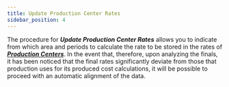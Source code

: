 ```yaml
---
title: Update Production Center Rates 
sidebar_position: 4 
---
```


The procedure for ***Update Production Center Rates*** allows you to indicate from which area and periods to calculate the rate to be stored in the rates of [***Production Centers***](/docs/controlling/controlling-parametrization/controlling-specific-settings/cost-centers). In the event that, therefore, upon analyzing the finals, it has been noticed that the final rates significantly deviate from those that production uses for its produced cost calculations, it will be possible to proceed with an automatic alignment of the data.